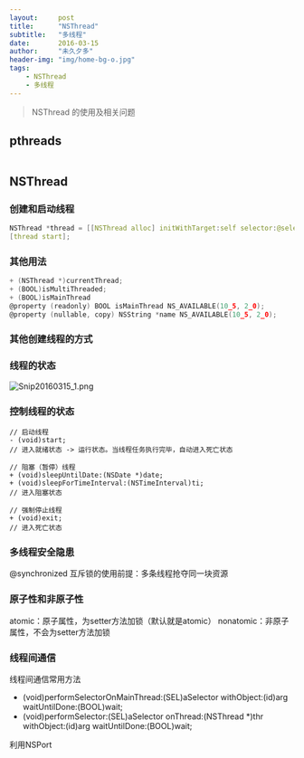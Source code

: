 ```yaml
---
layout:     post
title:      "NSThread"
subtitle:   "多线程"
date:       2016-03-15
author:     "未久夕多"
header-img: "img/home-bg-o.jpg"
tags:
    - NSThread 
    - 多线程
---
```


> NSThread 的使用及相关问题

## pthreads
```

```

## NSThread

### 创建和启动线程
```c
NSThread *thread = [[NSThread alloc] initWithTarget:self selector:@selector(run) object:nil];
[thread start];
```
### 其他用法
```c
+ (NSThread *)currentThread;
+ (BOOL)isMultiThreaded;
+ (BOOL)isMainThread
@property (readonly) BOOL isMainThread NS_AVAILABLE(10_5, 2_0);
@property (nullable, copy) NSString *name NS_AVAILABLE(10_5, 2_0);
```

### 其他创建线程的方式


### 线程的状态
![Snip20160315_1.png](http://upload-images.jianshu.io/upload_images/1414945-7d84e3acec9b170d.png?imageMogr2/auto-orient/strip%7CimageView2/2/w/1240)


### 控制线程的状态
```
// 启动线程- (void)start; // 进入就绪状态 -> 运行状态。当线程任务执行完毕，自动进入死亡状态// 阻塞（暂停）线程+ (void)sleepUntilDate:(NSDate *)date;+ (void)sleepForTimeInterval:(NSTimeInterval)ti;// 进入阻塞状态

// 强制停止线程+ (void)exit;// 进入死亡状态
```

### 多线程安全隐患
@synchronized
互斥锁的使用前提：多条线程抢夺同一块资源

### 原子性和非原子性
atomic：原子属性，为setter方法加锁（默认就是atomic）nonatomic：非原子属性，不会为setter方法加锁

### 线程间通信
线程间通信常用方法- (void)performSelectorOnMainThread:(SEL)aSelector withObject:(id)arg waitUntilDone:(BOOL)wait;- (void)performSelector:(SEL)aSelector onThread:(NSThread *)thr withObject:(id)arg waitUntilDone:(BOOL)wait;

利用NSPort